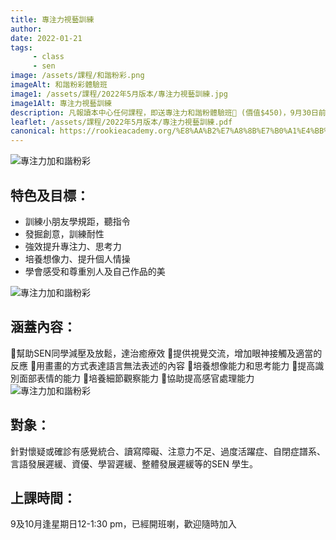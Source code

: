 ```yaml
---
title: 專注力視藝訓練
author:
date: 2022-01-21
tags: 
     - class
     - sen
image: /assets/課程/和諧粉彩.png
imageAlt: 和諧粉彩體驗班
image1: /assets/課程/2022年5月版本/專注力視藝訓練.jpg
image1Alt: 專注力視藝訓練
description: 凡報讀本中心任何課程，即送專注力和諧粉體驗班🎨 (價值$450)，9月30日前或額滿即止！詳情請 WhatsApp 9618 5765 或 pm 向我們查詢。
leaflet: /assets/課程/2022年5月版本/專注力視藝訓練.pdf
canonical: https://rookieacademy.org/%E8%AA%B2%E7%A8%8B%E7%B0%A1%E4%BB%8B/%E5%B0%88%E6%B3%A8%E5%8A%9B%E8%A6%96%E8%97%9D%E8%A8%93%E7%B7%B4/
---
```


![專注力加和諧粉彩](/assets/課程/2022年5月版本/和諧粉彩-2.png "上課花絮")


## 特色及目標：
- 訓練小朋友學規距，聽指令
- 發掘創意，訓練耐性
- 強效提升專注力、思考力
- 培養想像力、提升個人情操
- 學會感受和尊重別人及自己作品的美

![專注力加和諧粉彩](/assets/課程/2022年5月版本/和諧粉彩-5.png "上課花絮")

## 涵蓋內容：
🌟幫助SEN同學減壓及放鬆，達治癒療效
🌟提供視覺交流，增加眼神接觸及適當的反應
🌟用畫畫的方式表達語言無法表述的內容
🌟培養想像能力和思考能力
🌟提高識別面部表情的能力
🌟培養細節觀察能力
🌟協助提高感官處理能力
![專注力加和諧粉彩](/assets/課程/2022年5月版本/和諧粉彩-6.png "上課花絮")

## 對象：
針對懷疑或確診有感覺統合、讀寫障礙、注意力不足、過度活躍症、自閉症譜系、言語發展遲緩、資優、學習遲緩、整體發展遲緩等的SEN 學生。
## 上課時間：
9及10月逢星期日12-1:30 pm，已經開班喇，歡迎隨時加入